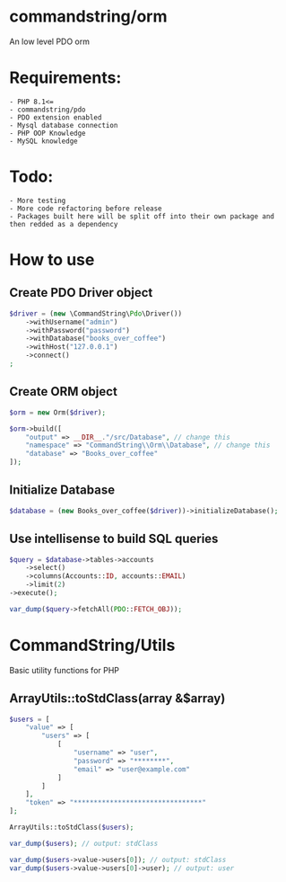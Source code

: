 # commandstring/orm #

An low level PDO orm

# Requirements: #
    - PHP 8.1<=
    - commandstring/pdo
    - PDO extension enabled
    - Mysql database connection
    - PHP OOP Knowledge
    - MySQL knowledge

# Todo: #
    - More testing
    - More code refactoring before release
    - Packages built here will be split off into their own package and then redded as a dependency

# How to use #

## Create PDO Driver object ##

```php
$driver = (new \CommandString\Pdo\Driver())
	->withUsername("admin")
	->withPassword("password")
	->withDatabase("books_over_coffee")
	->withHost("127.0.0.1")
	->connect()
;
```

## Create ORM object ##

```php
$orm = new Orm($driver);

$orm->build([
    "output" => __DIR__."/src/Database", // change this
    "namespace" => "CommandString\\Orm\\Database", // change this
	"database" => "Books_over_coffee"
]);
```

## Initialize Database
```php
$database = (new Books_over_coffee($driver))->initializeDatabase();
```

## Use intellisense to build SQL queries ##
```php
$query = $database->tables->accounts
    ->select()
    ->columns(Accounts::ID, accounts::EMAIL)
    ->limit(2)
->execute();

var_dump($query->fetchAll(PDO::FETCH_OBJ));
```

# CommandString/Utils #
Basic utility functions for PHP

## ArrayUtils::toStdClass(array &$array) ##
```php
$users = [
    "value" => [
        "users" => [
            [
                "username" => "user",
                "password" => "********",
                "email" => "user@example.com"
            ]
        ]
    ],
    "token" => "********************************"
];

ArrayUtils::toStdClass($users);

var_dump($users); // output: stdClass

var_dump($users->value->users[0]); // output: stdClass
var_dump($users->value->users[0]->user); // output: user
```